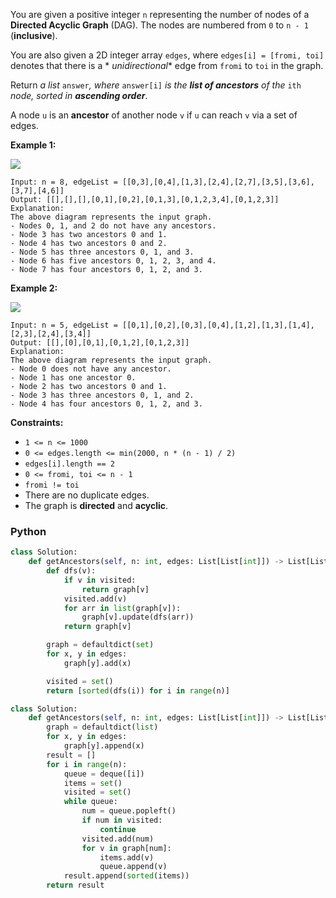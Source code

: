 You are given a positive integer  `n`  representing the number of nodes of a  **Directed Acyclic Graph**  (DAG). The
nodes are numbered from  `0`  to  `n - 1`  (**inclusive**).

You are also given a 2D integer array  `edges`, where  `edges[i] = [fromi, toi]`  denotes that there is a  *
*unidirectional**  edge from  `fromi`  to  `toi`  in the graph.

Return  _a list_  `answer`_, where_ `answer[i]` _is the  **list of ancestors**  of the_  `ith`  _node, sorted
in  **ascending order**_.

A node  `u`  is an  **ancestor**  of another node  `v`  if  `u`  can reach  `v`  via a set of edges.

**Example 1:**

![](https://assets.leetcode.com/uploads/2019/12/12/e1.png)

```
Input: n = 8, edgeList = [[0,3],[0,4],[1,3],[2,4],[2,7],[3,5],[3,6],[3,7],[4,6]]
Output: [[],[],[],[0,1],[0,2],[0,1,3],[0,1,2,3,4],[0,1,2,3]]
Explanation:
The above diagram represents the input graph.
- Nodes 0, 1, and 2 do not have any ancestors.
- Node 3 has two ancestors 0 and 1.
- Node 4 has two ancestors 0 and 2.
- Node 5 has three ancestors 0, 1, and 3.
- Node 6 has five ancestors 0, 1, 2, 3, and 4.
- Node 7 has four ancestors 0, 1, 2, and 3.
```

**Example 2:**

![](https://assets.leetcode.com/uploads/2019/12/12/e2.png)

```
Input: n = 5, edgeList = [[0,1],[0,2],[0,3],[0,4],[1,2],[1,3],[1,4],[2,3],[2,4],[3,4]]
Output: [[],[0],[0,1],[0,1,2],[0,1,2,3]]
Explanation:
The above diagram represents the input graph.
- Node 0 does not have any ancestor.
- Node 1 has one ancestor 0.
- Node 2 has two ancestors 0 and 1.
- Node 3 has three ancestors 0, 1, and 2.
- Node 4 has four ancestors 0, 1, 2, and 3.
```

**Constraints:**

- `1 <= n <= 1000`
- `0 <= edges.length <= min(2000, n * (n - 1) / 2)`
- `edges[i].length == 2`
- `0 <= fromi, toi <= n - 1`
- `fromi != toi`
- There are no duplicate edges.
- The graph is  **directed**  and  **acyclic**.

### Python

```py
class Solution:
    def getAncestors(self, n: int, edges: List[List[int]]) -> List[List[int]]:
        def dfs(v):
            if v in visited:
                return graph[v]
            visited.add(v)
            for arr in list(graph[v]):
                graph[v].update(dfs(arr))
            return graph[v]

        graph = defaultdict(set)
        for x, y in edges:
            graph[y].add(x)

        visited = set()
        return [sorted(dfs(i)) for i in range(n)]
```

```py
class Solution:
    def getAncestors(self, n: int, edges: List[List[int]]) -> List[List[int]]:
        graph = defaultdict(list)
        for x, y in edges:
            graph[y].append(x)
        result = []
        for i in range(n):
            queue = deque([i])
            items = set()
            visited = set()
            while queue:
                num = queue.popleft()
                if num in visited:
                    continue
                visited.add(num)
                for v in graph[num]:
                    items.add(v)
                    queue.append(v)
            result.append(sorted(items))
        return result
```